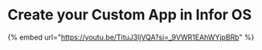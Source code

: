 # Create your Custom App in Infor OS



{% embed url="https://youtu.be/TituJ3ljVQA?si=_9VWR1EAhWYjpBRb" %}
